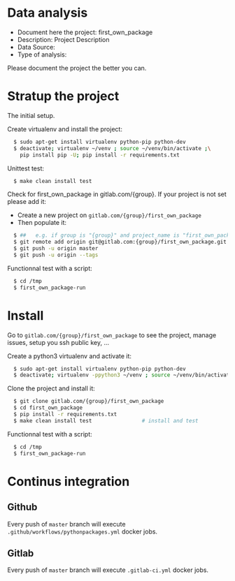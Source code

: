 # Data analysis
- Document here the project: first_own_package
- Description: Project Description
- Data Source:
- Type of analysis:

Please document the project the better you can.

# Stratup the project

The initial setup.

Create virtualenv and install the project:
```bash
  $ sudo apt-get install virtualenv python-pip python-dev
  $ deactivate; virtualenv ~/venv ; source ~/venv/bin/activate ;\
    pip install pip -U; pip install -r requirements.txt
```

Unittest test:
```bash
  $ make clean install test
```

Check for first_own_package in gitlab.com/{group}.
If your project is not set please add it:

- Create a new project on `gitlab.com/{group}/first_own_package`
- Then populate it:

```bash
  $ ##   e.g. if group is "{group}" and project_name is "first_own_package"
  $ git remote add origin git@gitlab.com:{group}/first_own_package.git
  $ git push -u origin master
  $ git push -u origin --tags
```

Functionnal test with a script:
```bash
  $ cd /tmp
  $ first_own_package-run
```
# Install
Go to `gitlab.com/{group}/first_own_package` to see the project, manage issues,
setup you ssh public key, ...

Create a python3 virtualenv and activate it:
```bash
  $ sudo apt-get install virtualenv python-pip python-dev
  $ deactivate; virtualenv -ppython3 ~/venv ; source ~/venv/bin/activate
```

Clone the project and install it:
```bash
  $ git clone gitlab.com/{group}/first_own_package
  $ cd first_own_package
  $ pip install -r requirements.txt
  $ make clean install test                # install and test
```
Functionnal test with a script:
```bash
  $ cd /tmp
  $ first_own_package-run
``` 

# Continus integration
## Github 
Every push of `master` branch will execute `.github/workflows/pythonpackages.yml` docker jobs.
## Gitlab
Every push of `master` branch will execute `.gitlab-ci.yml` docker jobs.
